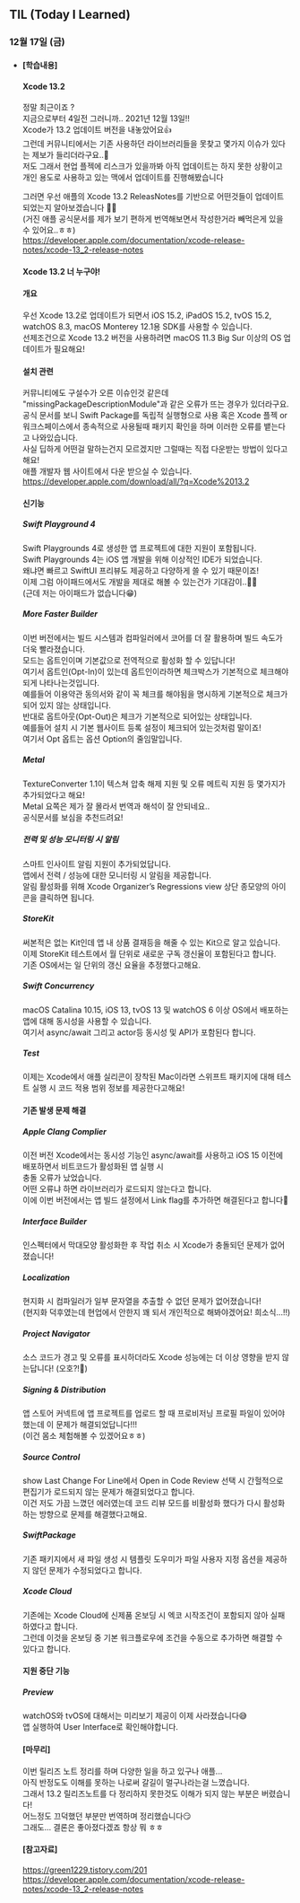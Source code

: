 ## TIL (Today I Learned)

### 12월 17일 (금)   

- #### [학습내용]
  
  #### Xcode 13.2          

  정말 최근이죠 ?   
  지금으로부터 4일전 그러니까.. 2021년 12월 13일!!   
  Xcode가 13.2 업데이트 버전을 내놓았어요👍   
  그런데 커뮤니티에서는 기존 사용하던 라이브러리들을 못찾고 몇가지 이슈가 있다는 제보가 들리더라구요..🥲   
  저도 그래서 현업 플젝에 리스크가 있을까봐 아직 업데이트는 하지 못한 상황이고   
  개인 용도로 사용하고 있는 맥에서 업데이트를 진행해봤습니다   

  그러면 우선 애플의 Xcode 13.2 ReleasNotes를 기반으로 어떤것들이 업데이트 되었는지 알아보겠습니다   🙋🏻   
  (거진 애플 공식문서를 제가 보기 편하게 번역해보면서 작성한거라 빼먹은게 있을 수 있어요..ㅎㅎ)   
  https://developer.apple.com/documentation/xcode-release-notes/xcode-13_2-release-notes   

  #### Xcode 13.2 너 누구야!   

  #### 개요   

  우선 Xcode 13.2로 업데이트가 되면서 iOS 15.2, iPadOS 15.2, tvOS 15.2, watchOS 8.3, macOS Monterey 12.1용 SDK를 사용할 수 있습니다.   
  선제조건으로 Xcode 13.2 버전을 사용하려면 macOS 11.3 Big Sur 이상의 OS 업데이트가 필요해요!   

  #### 설치 관련   

  커뮤니티에도 구설수가 오른 이슈인것 같은데 "missingPackageDescriptionModule"과 같은 오류가 뜨는 경우가 있더라구요.   
  공식 문서를 보니 Swift Package를 독립적 실행형으로 사용 혹은 Xcode 플젝 or 워크스페이스에서 종속적으로 사용될때 패키지 확인을 하며 이러한 오류를 뱉는다고 나와있습니다.   
  사실 딥하게 어떤걸 말하는건지 모르겠지만 그럴때는 직접 다운받는 방법이 있다고해요!   
  애플 개발자 웹 사이트에서 다운 받으실 수 있습니다.   
  https://developer.apple.com/download/all/?q=Xcode%2013.2    

  #### 신기능   

  ##### Swift Playground 4   
  Swift Playgrounds 4로 생성한 앱 프로젝트에 대한 지원이 포함됩니다.   
  Swift Playgrounds 4는 iOS 앱 개발을 위해 이상적인 IDE가 되었습니다.   
  왜냐면 빠르고 SwiftUI 프리뷰도 제공하고 다양하게 쓸 수 있기 때문이죠!   
  이제 그럼 아이패드에서도 개발을 제대로 해볼 수 있는건가 기대감이..🙏🏻  
  (근데 저는 아이패드가 없습니다😁)   

  ##### More Faster Builder   
  이번 버전에서는 빌드 시스템과 컴파일러에서 코어를 더 잘 활용하며 빌드 속도가 더욱 빨라졌습니다.   
  모드는 옵트인이며 기본값으로 전역적으로 활성화 할 수 있답니다!   
  여기서 옵트인(Opt-In)이 있는데 옵트인이라하면 체크박스가 기본적으로 체크해야되게 나타나는것입니다.   
  예를들어 이용약관 동의서와 같이 꼭 체크를 해야됨을 명시하게 기본적으로 체크가 되어 있지 않는 상태입니다.   
  반대로 옵트아웃(Opt-Out)은 체크가 기본적으로 되어있는 상태입니다.   
  예를들어 설치 시 기본 웹사이트 등록 설정이 체크되어 있는것처럼 말이죠!   
  여기서 Opt 옵트는 옵션 Option의 줄임말입니다.   

  ##### Metal   
  TextureConverter 1.1이 텍스쳐 압축 해제 지원 및 오류 메트릭 지원 등 몇가지가 추가되었다고 해요!   
  Metal 요쪽은 제가 잘 몰라서 번역과 해석이 잘 안되네요..   
  공식문서를 보심을 추천드려요!   

  ##### 전력 및 성능 모니터링 시 알림   
  스마트 인사이트 알림 지원이 추가되었답니다.   
  앱에서 전력 / 성능에 대한 모니터링 시 알림을 제공합니다.   
  알림 활성화를 위해 Xcode Organizer’s Regressions view 상단 종모양의 아이콘을 클릭하면 됩니다.   

  ##### StoreKit   
  써본적은 없는 Kit인데 앱 내 상품 결재등을 해줄 수 있는 Kit으로 알고 있습니다.    
  이제 StoreKit 테스트에서 월 단위로 새로운 구독 갱신율이 포함된다고 합니다.   
  기존 OS에서는 일 단위의 갱신 요율을 추정했다고해요.   

  ##### Swift Concurrency   
  macOS Catalina 10.15, iOS 13, tvOS 13 및 watchOS 6 이상 OS에서 배포하는 앱에 대해 동시성을 사용할 수 있습니다.   
  여기서 async/await 그리고 actor등 동시성 및 API가 포함된다 합니다.   

  ##### Test   
  이제는 Xcode에서 애플 실리콘이 장착된 Mac이라면 스위프트 패키지에 대해 테스트 실행 시 코드 적용 범위 정보를 제공한다고해요!   

  #### 기존 발생 문제 해결   

  ##### Apple Clang Complier   
  이전 버전 Xcode에서는 동시성 기능인 async/await를 사용하고 iOS 15 이전에 배포하면서 비트코드가 활성화된 앱 실행 시   
  충돌 오류가 났었습니다.   
  어떤 오류냐 하면 라이브러리가 로드되지 않는다고 합니다.   
  이에 이번 버전에서는 앱 빌드 설정에서 Link flag를 추가하면 해결된다고 합니다🚀   

  ##### Interface Builder   
  인스펙터에서 막대모양 활성화한 후 작업 취소 시 Xcode가 충돌되던 문제가 없어졌습니다!   

  ##### Localization   
  현지화 시 컴파일러가 일부 문자열을 추출할 수 없던 문제가 없어졌습니다!   
  (현지화 덕후였는데 현업에서 안한지 꽤 되서 개인적으로 해봐야겠어요! 희소식...!!)   

  ##### Project Navigator   
  소스 코드가 경고 및 오류를 표시하더라도 Xcode 성능에는 더 이상 영향을 받지 않는답니다! (오호?!🤭)   

  ##### Signing & Distribution   
  앱 스토어 커넥트에 앱 프로젝트를 업로드 할 때 프로비저닝 프로필 파일이 있어야 했는데 이 문제가 해결되었답니다!!!   
  (이건 몸소 체험해볼 수 있겠어요ㅎㅎ)   

  ##### Source Control   
  show Last Change For Line에서 Open in Code Review 선택 시 간헐적으로 편집기가 로드되지 않는 문제가 해결되었다고 합니다.   
  이건 저도 가끔 느꼈던 에러였는데 코드 리뷰 모드를 비활성화 했다가 다시 활성화 하는 방향으로 문제를 해결했다고해요.   

  ##### SwiftPackage   
  기존 패키지에서 새 파일 생성 시 템플릿 도우미가 파일 사용자 지정 옵션을 제공하지 않던 문제가 수정되었다고 합니다.   

  ##### Xcode Cloud   
  기존에는 Xcode Cloud에 신제품 온보딩 시 엑코 시작조건이 포함되지 않아 실패하였다고 합니다.   
  그런데 이것을 온보딩 중 기본 워크플로우에 조건을 수동으로 추가하면 해결할 수 있다고 합니다.   

  #### 지원 중단 기능   

  ##### Preview   
  watchOS와 tvOS에 대해서는 미리보기 제공이 이제 사라졌습니다😅   
  앱 실행하여 User Interface로 확인해야합니다.   


  #### [마무리]   
  이번 릴리즈 노트 정리를 하며 다양한 일을 하고 있구나 애플...   
  아직 반정도도 이해를 못하는 나로써 갈길이 멀구나라는걸 느꼈습니다.   
  그래서 13.2 릴리즈노트를 다 정리하지 못한것도 이해가 되지 않는 부분은 버렸습니다!   
  어느정도 끄덕했던 부분만 번역하며 정리했습니다😏   
  그래도... 결론은 좋아졌다겠죠 항상 뭐 ㅎㅎ   

  #### [참고자료]   
  https://green1229.tistory.com/201   
  https://developer.apple.com/documentation/xcode-release-notes/xcode-13_2-release-notes   
